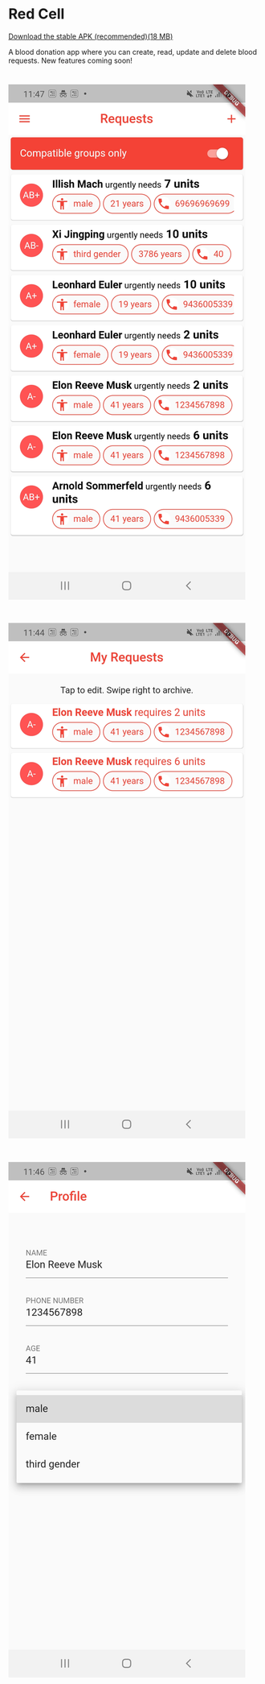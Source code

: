 # Red Cell
[Download the stable APK (recommended)(18 MB)](https://drive.google.com/file/d/1nbFRpTYZ92_lqN8RhA1IKN0hP-tk8J8J/view?usp=sharing)

A blood donation app where you can create, read, update and delete blood requests. New features coming soon!
# ![Feed](screenshots/requests.jpg)
# ![create](screenshots/make_request.jpg)
# ![delete](screenshots/profile.jpg) 
